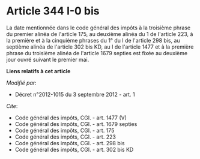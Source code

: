 # Article 344 I-0 bis

La date mentionnée dans le code général des impôts à la troisième phrase du premier alinéa de l'article 175, au deuxième
alinéa du 1 de l'article 223, à la première et à la cinquième phrases du 1° du I de l'article 298 bis, au septième alinéa de
l'article 302 bis KD, au I de l'article 1477 et à la première phrase du troisième alinéa de l'article 1679 septies est fixée
au deuxième jour ouvré suivant le premier mai.

**Liens relatifs à cet article**

_Modifié par_:

  - Décret n°2012-1015 du 3 septembre 2012 - art. 1

_Cite_:

  - Code général des impôts, CGI. - art. 1477 (V)
  - Code général des impôts, CGI. - art. 1679 septies
  - Code général des impôts, CGI. - art. 175
  - Code général des impôts, CGI. - art. 223
  - Code général des impôts, CGI. - art. 298 bis
  - Code général des impôts, CGI. - art. 302 bis KD
